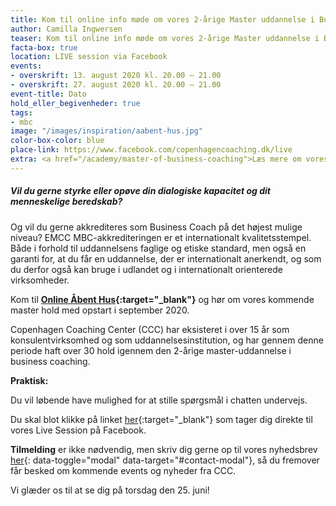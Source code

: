```yaml
---
title: Kom til online info møde om vores 2-årige Master uddannelse i Business Coaching
author: Camilla Ingwersen
teaser: Kom til online info møde om vores 2-årige Master uddannelse i Business Coaching
facta-box: true
location: LIVE session via Facebook
events:
- overskrift: 13. august 2020 kl. 20.00 – 21.00
- overskrift: 27. august 2020 kl. 20.00 – 21.00
event-title: Dato
hold_eller_begivenheder: true
tags:
- mbc
image: "/images/inspiration/aabent-hus.jpg"
color-box-color: blue
place-link: https://www.facebook.com/copenhagencoaching.dk/live
extra: <a href="/academy/master-of-business-coaching">Læs mere om vores Master of Business Coaching</a>
---
```

##### Vil du gerne styrke eller opøve din dialogiske kapacitet og dit menneskelige beredskab?

Og vil du gerne akkrediteres som Business Coach på det højest mulige niveau? EMCC MBC-akkrediteringen er et internationalt kvalitetsstempel. Både i forhold til uddannelsens faglige og etiske standard, men også en garanti for, at du får en uddannelse, der er internationalt anerkendt, og som du derfor også kan bruge i udlandet og i internationalt orienterede virksomheder.

Kom til **[Online Åbent Hus](https://www.facebook.com/copenhagencoaching.dk/live){:target="_blank"}** og hør om vores kommende master hold med opstart i september 2020.

Copenhagen Coaching Center (CCC) har eksisteret i over 15 år som konsulentvirksomhed og som uddannelsesinstitution, og har gennem denne periode haft over 30 hold igennem den 2-årige master-uddannelse i business coaching.

**Praktisk:**

Du vil løbende have mulighed for at stille spørgsmål i chatten undervejs.

Du skal blot klikke på linket [her](https://www.facebook.com/copenhagencoaching.dk/live){:target="_blank"} som tager dig direkte til vores Live Session på Facebook.

**Tilmelding** er ikke nødvendig, men skriv dig gerne op til vores nyhedsbrev [her](#contact){: data-toggle="modal" data-target="#contact-modal"}, så du fremover får besked om kommende events og nyheder fra CCC.

Vi glæder os til at se dig på torsdag den 25. juni!